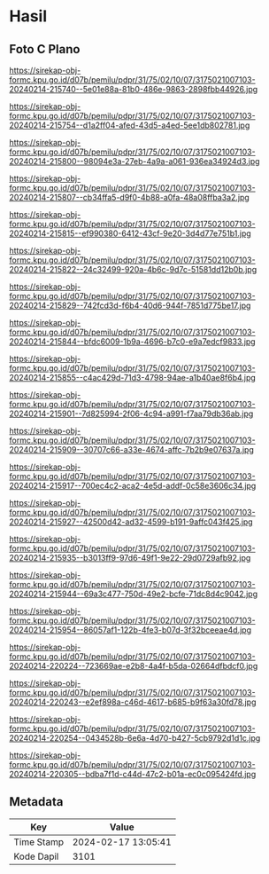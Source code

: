 # Hasil

## Foto C Plano

https://sirekap-obj-formc.kpu.go.id/d07b/pemilu/pdpr/31/75/02/10/07/3175021007103-20240214-215740--5e01e88a-81b0-486e-9863-2898fbb44926.jpg

https://sirekap-obj-formc.kpu.go.id/d07b/pemilu/pdpr/31/75/02/10/07/3175021007103-20240214-215754--d1a2ff04-afed-43d5-a4ed-5ee1db802781.jpg

https://sirekap-obj-formc.kpu.go.id/d07b/pemilu/pdpr/31/75/02/10/07/3175021007103-20240214-215800--98094e3a-27eb-4a9a-a061-936ea34924d3.jpg

https://sirekap-obj-formc.kpu.go.id/d07b/pemilu/pdpr/31/75/02/10/07/3175021007103-20240214-215807--cb34ffa5-d9f0-4b88-a0fa-48a08ffba3a2.jpg

https://sirekap-obj-formc.kpu.go.id/d07b/pemilu/pdpr/31/75/02/10/07/3175021007103-20240214-215815--ef990380-6412-43cf-9e20-3d4d77e751b1.jpg

https://sirekap-obj-formc.kpu.go.id/d07b/pemilu/pdpr/31/75/02/10/07/3175021007103-20240214-215822--24c32499-920a-4b6c-9d7c-51581dd12b0b.jpg

https://sirekap-obj-formc.kpu.go.id/d07b/pemilu/pdpr/31/75/02/10/07/3175021007103-20240214-215829--742fcd3d-f6b4-40d6-944f-7851d775be17.jpg

https://sirekap-obj-formc.kpu.go.id/d07b/pemilu/pdpr/31/75/02/10/07/3175021007103-20240214-215844--bfdc6009-1b9a-4696-b7c0-e9a7edcf9833.jpg

https://sirekap-obj-formc.kpu.go.id/d07b/pemilu/pdpr/31/75/02/10/07/3175021007103-20240214-215855--c4ac429d-71d3-4798-94ae-a1b40ae8f6b4.jpg

https://sirekap-obj-formc.kpu.go.id/d07b/pemilu/pdpr/31/75/02/10/07/3175021007103-20240214-215901--7d825994-2f06-4c94-a991-f7aa79db36ab.jpg

https://sirekap-obj-formc.kpu.go.id/d07b/pemilu/pdpr/31/75/02/10/07/3175021007103-20240214-215909--30707c66-a33e-4674-affc-7b2b9e07637a.jpg

https://sirekap-obj-formc.kpu.go.id/d07b/pemilu/pdpr/31/75/02/10/07/3175021007103-20240214-215917--700ec4c2-aca2-4e5d-addf-0c58e3606c34.jpg

https://sirekap-obj-formc.kpu.go.id/d07b/pemilu/pdpr/31/75/02/10/07/3175021007103-20240214-215927--42500d42-ad32-4599-b191-9affc043f425.jpg

https://sirekap-obj-formc.kpu.go.id/d07b/pemilu/pdpr/31/75/02/10/07/3175021007103-20240214-215935--b3013ff9-97d6-49f1-9e22-29d0729afb92.jpg

https://sirekap-obj-formc.kpu.go.id/d07b/pemilu/pdpr/31/75/02/10/07/3175021007103-20240214-215944--69a3c477-750d-49e2-bcfe-71dc8d4c9042.jpg

https://sirekap-obj-formc.kpu.go.id/d07b/pemilu/pdpr/31/75/02/10/07/3175021007103-20240214-215954--86057af1-122b-4fe3-b07d-3f32bceeae4d.jpg

https://sirekap-obj-formc.kpu.go.id/d07b/pemilu/pdpr/31/75/02/10/07/3175021007103-20240214-220224--723669ae-e2b8-4a4f-b5da-02664dfbdcf0.jpg

https://sirekap-obj-formc.kpu.go.id/d07b/pemilu/pdpr/31/75/02/10/07/3175021007103-20240214-220243--e2ef898a-c46d-4617-b685-b9f63a30fd78.jpg

https://sirekap-obj-formc.kpu.go.id/d07b/pemilu/pdpr/31/75/02/10/07/3175021007103-20240214-220254--0434528b-6e6a-4d70-b427-5cb9792d1d1c.jpg

https://sirekap-obj-formc.kpu.go.id/d07b/pemilu/pdpr/31/75/02/10/07/3175021007103-20240214-220305--bdba7f1d-c44d-47c2-b01a-ec0c095424fd.jpg


## Metadata

| Key        | Value               |
| ---------- | ------------------- |
| Time Stamp | 2024-02-17 13:05:41 |
| Kode Dapil | 3101                |



